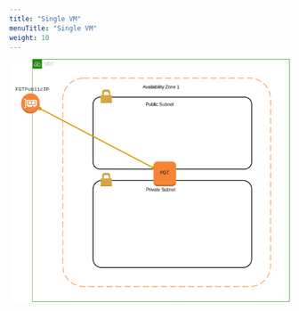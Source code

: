 ```yaml
---
title: "Single VM"
menuTitle: "Single VM"
weight: 10
---
```


![aws-topology-single.png](aws-topology-single.png)
